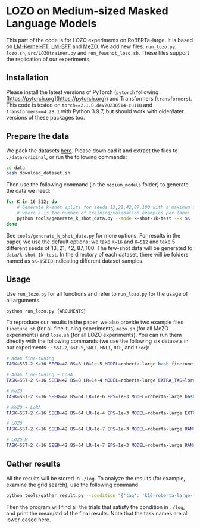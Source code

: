 # LOZO on Medium-sized Masked Language Models

This part of the code is for LOZO experiments on RoBERTa-large. It is based on [LM-Kernel-FT](https://github.com/princeton-nlp/LM-Kernel-FT), [LM-BFF](https://github.com/princeton-nlp/LM-BFF) and [MeZO](https://arxiv.org/pdf/2305.17333.pdf). We add new files: `run_lozo.py`, `lozo.sh`, `src/LOZOtrainer.py` and `run_fewshot_lozo.sh`. These files support the replication of our experiments.


## Installation

Please install the latest versions of PyTorch (`pytorch` following [https://pytorch.org](https://pytorch.org)) and Transformers (`transformers`). This code is tested on `torch==2.1.0.dev20230514+cu118` and `transformers==4.28.1` with Python 3.9.7, but should work with older/later versions of these packages too.

## Prepare the data

We pack the datasets [here](https://nlp.cs.princeton.edu/projects/lm-bff/datasets.tar). Please download it and extract the files to `./data/original`, or run the following commands:

```bash
cd data
bash download_dataset.sh
```

Then use the following command (in the `medium_models` folder) to generate the data we need:

```bash
for K in 16 512; do
    # Generate k-shot splits for seeds 13,21,42,87,100 with a maximum of 1k test examples in data/k-shot-1k-test,
    # where k is the number of training/validation examples per label
    python tools/generate_k_shot_data.py --mode k-shot-1k-test --k $K
done
```

See `tools/generate_k_shot_data.py` for more options. For results in the paper, we use the default options: we take `K=16` and `K=512` and take 5 different seeds of 13, 21, 42, 87, 100. The few-shot data will be generated to `data/k-shot-1k-test`. In the directory of each dataset, there will be folders named as `$K-$SEED` indicating different dataset samples.

## Usage

Use `run_lozo.py` for all functions and refer to `run_lozo.py` for the usage of all arguments.
```bash
python run_lozo.py {ARGUMENTS}
```

To reproduce our results in the paper, we also provide two example files `finetune.sh` (for all fine-tuning experiments) `mezo.sh` (for all MeZO experiments) and `lozo.sh` (for all LOZO experiments). You can run them directly with the following commands (we use the following six datasets in our experiments -- `SST-2`, `sst-5`, `SNLI`, `MNLI`, `RTE`, and `trec`):
```bash
# Adam fine-tuning
TASK=SST-2 K=16 SEED=42 BS=8 LR=1e-5 MODEL=roberta-large bash finetune.sh

# Adam fine-tuning + LoRA
TASK=SST-2 K=16 SEED=42 BS=8 LR=1e-4 MODEL=roberta-large EXTRA_TAG=lora bash finetune.sh --apply_lora --lora_r 8 --lora_alpha 16

# MeZO
TASK=SST-2 K=16 SEED=42 BS=64 LR=1e-6 EPS=1e-3 MODEL=roberta-large bash mezo.sh

# MeZO + LoRA
TASK=SST-2 K=16 SEED=42 BS=64 LR=1e-4 EPS=1e-3 MODEL=roberta-large EXTRA_TAG=lora bash mezo.sh --apply_lora --lora_r 8 --lora_alpha 16

# LOZO
TASK=SST-2 K=16 SEED=42 BS=64 LR=1e-7 EPS=1e-3 MODEL=roberta-large RANK=4 STEP_INTERVAL=100 bash lozo.sh

# LOZO-M
TASK=SST-2 K=16 SEED=42 BS=64 LR=1e-7 EPS=1e-3 MODEL=roberta-large RANK=4 STEP_INTERVAL=100 LOZO_OPTIMIZER=sgdm bash lozo.sh
```


## Gather results

All the results will be stored in `./log`. To analyze the results (for example, examine the grid search), use the following command
```bash
python tools/gather_result.py --condition "{'tag': 'k16-roberta-large-ft', 'task_name': 'sst-2'}"
```

Then the program will find all the trials that satisfy the condition in `./log`, and print the mean/std of the final results. Note that the task names are all lower-cased here.


